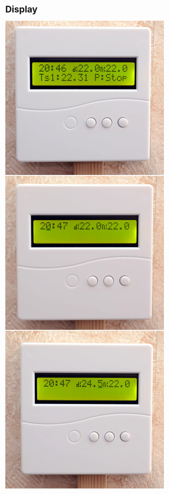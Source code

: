 # Display

 ![main view](./m_display_main.jpg)<br>
 ![time configuration view](./m_display_timeconf.jpg)<br>
 ![day/night temperature configuration view](./m_display_t_conf.jpg)<br>
